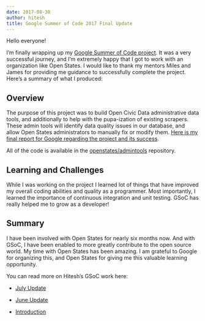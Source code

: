 ```yaml
---
date: 2017-08-30
author: hitesh
title: Google Summer of Code 2017 Final Update
---
```


Hello everyone!

I’m finally wrapping up my [Google Summer of Code project](https://blog.openstates.org/google-summer-of-code-data-quality-tools-update-bb8d9d1edabf?source=collection_home---5------0----------------). It was a very successful journey, and I’m extremely happy that I got to work with an organization like Open States. I would like to thank my mentors Miles and James for providing me guidance to successfully complete the project. Here’s a summary of what I produced:

## **Overview**

The purpose of this project was to build Open Civic Data administrative data tools, and additionally to help with the pupa-ization of existing scrapers. These admin tools will identify data quality issues in our database, and allow Open States administrators to manually fix or modify them. [Here is my final report for Google regarding the project and its success](https://gist.github.com/hiteshgarg14/7a8bc91dbe700edc10f91d173bbc1bc4).

All of the code is available in the [openstates/admintools](https://github.com/openstates/admintools) repository.

## Learning and Challenges

While I was working on the project I learned lot of things that have improved my overall coding abilities and quality as a programmer. Most importantly, I learned the importance of continuous integration and unit testing. GSoC has really helped me to grow as a developer!

## Summary

I have been involved with Open States for nearly six months now. And with GSoC, I have been enabled to more greatly contribute to the open source world. My time with Open States has been amazing. I am grateful to Google for organizing this, and Open States for giving me this valuable learning opportunity.

You can read more on Hitesh’s GSoC work here:

* [July Update](https://blog.openstates.org/google-summer-of-code-data-quality-tools-update-bb8d9d1edabf?source=collection_home---5------0----------------)

* [June Update](https://blog.openstates.org/progress-on-the-ocd-data-quality-tools-7440f33f57f9?source=collection_home---5------1----------------)

* [Introduction](https://blog.openstates.org/google-summer-of-code-improved-data-tools-56b879faecc1?source=collection_home---5------2----------------)
